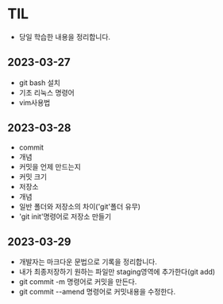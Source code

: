 # TIL
- 당일 학습한 내용을 정리합니다.
## 2023-03-27
- git bash 설치
- 기초 리눅스 명령어
- vim사용법
## 2023-03-28
 - commit 
  - 개념
  - 커밋을 언제 만드는지
  - 커밋 크기
 - 저장소
  - 개념
  - 일반 폴더와 저장소의 차이('git'폴더 유무)
  - 'git init'명령어로 저장소 만들기

## 2023-03-29
- 개발자는 마크다운 문법으로 기록을 정리합니다.
- 내가 최종저장하기 원하는 파일만 staging영역에 추가한다(git add)
- git commit -m 명령어로 커밋을 만든다.
- git commit --amend 명령어로 커밋내용을 수정한다.